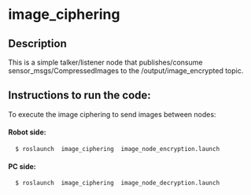 image_ciphering
===============

## Description

This is a simple talker/listener node that publishes/consume sensor_msgs/CompressedImages to the /output/image_encrypted topic.

## Instructions to run the code:

To execute the image ciphering to send images between nodes:

#### Robot side:

      $ roslaunch  image_ciphering  image_node_encryption.launch

#### PC side:

      $ roslaunch  image_ciphering  image_node_decryption.launch
